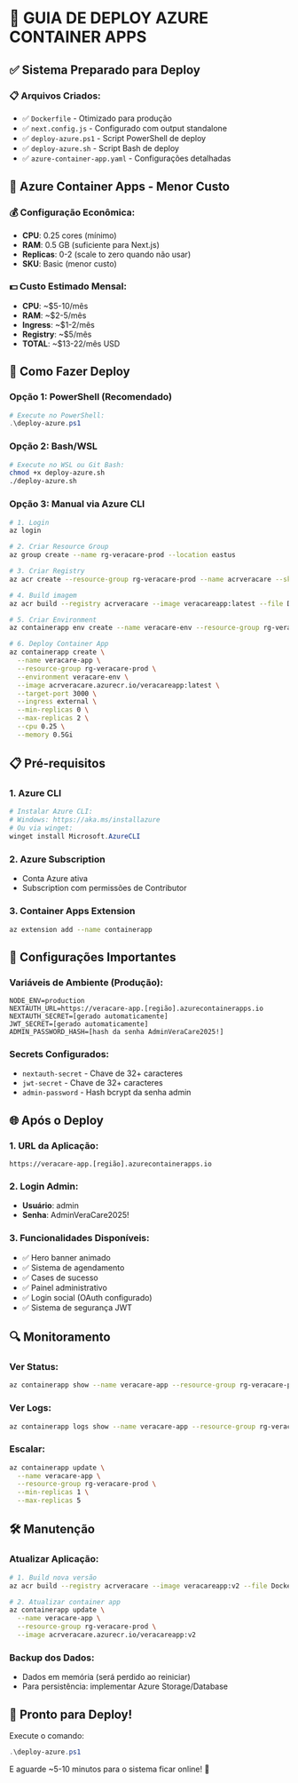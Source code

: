 # 🚀 GUIA DE DEPLOY AZURE CONTAINER APPS

## ✅ Sistema Preparado para Deploy

### 📋 Arquivos Criados:
- ✅ `Dockerfile` - Otimizado para produção
- ✅ `next.config.js` - Configurado com output standalone
- ✅ `deploy-azure.ps1` - Script PowerShell de deploy
- ✅ `deploy-azure.sh` - Script Bash de deploy
- ✅ `azure-container-app.yaml` - Configurações detalhadas

## 🎯 Azure Container Apps - Menor Custo

### 💰 Configuração Econômica:
- **CPU**: 0.25 cores (mínimo)
- **RAM**: 0.5 GB (suficiente para Next.js)
- **Replicas**: 0-2 (scale to zero quando não usar)
- **SKU**: Basic (menor custo)

### 💵 Custo Estimado Mensal:
- **CPU**: ~$5-10/mês
- **RAM**: ~$2-5/mês  
- **Ingress**: ~$1-2/mês
- **Registry**: ~$5/mês
- **TOTAL**: ~$13-22/mês USD

## 🚀 Como Fazer Deploy

### Opção 1: PowerShell (Recomendado)
```powershell
# Execute no PowerShell:
.\deploy-azure.ps1
```

### Opção 2: Bash/WSL
```bash
# Execute no WSL ou Git Bash:
chmod +x deploy-azure.sh
./deploy-azure.sh
```

### Opção 3: Manual via Azure CLI
```bash
# 1. Login
az login

# 2. Criar Resource Group
az group create --name rg-veracare-prod --location eastus

# 3. Criar Registry
az acr create --resource-group rg-veracare-prod --name acrveracare --sku Basic

# 4. Build imagem
az acr build --registry acrveracare --image veracareapp:latest --file Dockerfile .

# 5. Criar Environment
az containerapp env create --name veracare-env --resource-group rg-veracare-prod --location eastus

# 6. Deploy Container App
az containerapp create \
  --name veracare-app \
  --resource-group rg-veracare-prod \
  --environment veracare-env \
  --image acrveracare.azurecr.io/veracareapp:latest \
  --target-port 3000 \
  --ingress external \
  --min-replicas 0 \
  --max-replicas 2 \
  --cpu 0.25 \
  --memory 0.5Gi
```

## 📋 Pré-requisitos

### 1. Azure CLI
```powershell
# Instalar Azure CLI:
# Windows: https://aka.ms/installazure
# Ou via winget:
winget install Microsoft.AzureCLI
```

### 2. Azure Subscription
- Conta Azure ativa
- Subscription com permissões de Contributor

### 3. Container Apps Extension
```bash
az extension add --name containerapp
```

## 🔧 Configurações Importantes

### Variáveis de Ambiente (Produção):
```env
NODE_ENV=production
NEXTAUTH_URL=https://veracare-app.[região].azurecontainerapps.io
NEXTAUTH_SECRET=[gerado automaticamente]
JWT_SECRET=[gerado automaticamente]  
ADMIN_PASSWORD_HASH=[hash da senha AdminVeraCare2025!]
```

### Secrets Configurados:
- `nextauth-secret` - Chave de 32+ caracteres
- `jwt-secret` - Chave de 32+ caracteres  
- `admin-password` - Hash bcrypt da senha admin

## 🌐 Após o Deploy

### 1. URL da Aplicação:
```
https://veracare-app.[região].azurecontainerapps.io
```

### 2. Login Admin:
- **Usuário**: admin
- **Senha**: AdminVeraCare2025!

### 3. Funcionalidades Disponíveis:
- ✅ Hero banner animado
- ✅ Sistema de agendamento
- ✅ Cases de sucesso
- ✅ Painel administrativo
- ✅ Login social (OAuth configurado)
- ✅ Sistema de segurança JWT

## 🔍 Monitoramento

### Ver Status:
```bash
az containerapp show --name veracare-app --resource-group rg-veracare-prod
```

### Ver Logs:
```bash
az containerapp logs show --name veracare-app --resource-group rg-veracare-prod
```

### Escalar:
```bash
az containerapp update \
  --name veracare-app \
  --resource-group rg-veracare-prod \
  --min-replicas 1 \
  --max-replicas 5
```

## 🛠️ Manutenção

### Atualizar Aplicação:
```bash
# 1. Build nova versão
az acr build --registry acrveracare --image veracareapp:v2 --file Dockerfile .

# 2. Atualizar container app
az containerapp update \
  --name veracare-app \
  --resource-group rg-veracare-prod \
  --image acrveracare.azurecr.io/veracareapp:v2
```

### Backup dos Dados:
- Dados em memória (será perdido ao reiniciar)
- Para persistência: implementar Azure Storage/Database

## 🎉 Pronto para Deploy!

Execute o comando:
```powershell
.\deploy-azure.ps1
```

E aguarde ~5-10 minutos para o sistema ficar online! 🚀